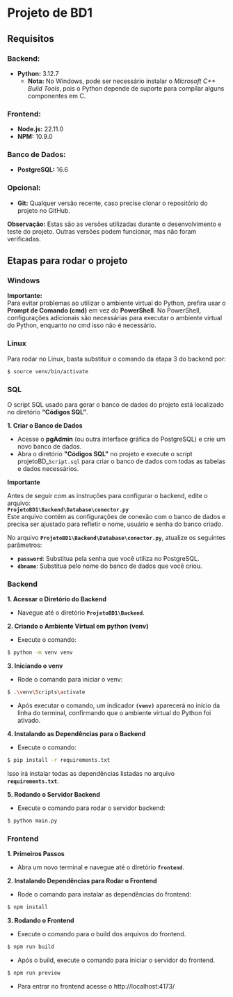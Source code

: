 # **Projeto de BD1**

## **Requisitos**

### **Backend:**

* **Python:** 3.12.7  
  * **Nota:** No Windows, pode ser necessário instalar o *Microsoft C++ Build Tools*, pois o Python depende de suporte para compilar alguns componentes em C.

### **Frontend:**

* **Node.js:** 22.11.0  
* **NPM:** 10.9.0

### **Banco de Dados:**

* **PostgreSQL:** 16.6

### **Opcional:**

* **Git:** Qualquer versão recente, caso precise clonar o repositório do projeto no GitHub.

**Observação:** Estas são as versões utilizadas durante o desenvolvimento e teste do projeto. Outras versões podem funcionar, mas não foram verificadas.

## **Etapas para rodar o projeto**

### **Windows**

**Importante:**  
Para evitar problemas ao utilizar o ambiente virtual do Python, prefira usar o **Prompt de Comando (cmd)** em vez do **PowerShell**. No PowerShell, configurações adicionais são necessárias para executar o ambiente virtual do Python, enquanto no cmd isso não é necessário.

### **Linux**

Para rodar no Linux, basta substituir o comando da etapa 3 do backend por:

```sh
$ source venv/bin/activate
```

### **SQL**

O script SQL usado para gerar o banco de dados do projeto está localizado no diretório **“Códigos SQL”**.

**1\. Criar o Banco de Dados**

* Acesse o **pgAdmin** (ou outra interface gráfica do PostgreSQL) e crie um novo banco de dados.  
* Abra o diretório **"Códigos SQL"** no projeto e execute o script projetoBD\_`Script.sql` para criar o banco de dados com todas as tabelas e dados necessários.

**Importante**

Antes de seguir com as instruções para configurar o backend, edite o arquivo:  
**`ProjetoBD1\Backend\Database\conector.py`**  
Este arquivo contém as configurações de conexão com o banco de dados e precisa ser ajustado para refletir o nome, usuário e senha do banco criado.

No arquivo **`ProjetoBD1\Backend\Database\conector.py`**, atualize os seguintes parâmetros:

* **`password`**: Substitua pela senha que você utiliza no PostgreSQL.  
* **`dbname`**: Substitua pelo nome do banco de dados que você criou.

### **Backend**

**1\. Acessar o Diretório do Backend**

* Navegue até o diretório **`ProjetoBD1\Backend`**.

**2\. Criando o Ambiente Virtual em python (venv)**

* Execute o comando:

```sh
$ python -m venv venv
```

**3\. Iniciando o venv**

* Rode o comando para iniciar o venv:

```sh
$ .\venv\Scripts\activate
```
* Após executar o comando, um indicador **`(venv)`** aparecerá no início da linha do terminal, confirmando que o ambiente virtual do Python foi ativado.

**4\. Instalando as Dependências para o Backend**

* Execute o comando:

```sh
$ pip install -r requirements.txt
```
Isso irá instalar todas as dependências listadas no arquivo **`requirements.txt`**.

**5\. Rodando o Servidor Backend**

* Execute o comando para rodar o servidor backend:

```sh
$ python main.py
```

### **Frontend**

**1\. Primeiros Passos**

* Abra um novo terminal e navegue até o diretório **`frontend`**.

**2\. Instalando Dependências para Rodar o Frontend**

* Rode o comando para instalar as dependências do frontend:

```sh
$ npm install
```

**3\. Rodando o Frontend**

* Execute o comando para o build dos arquivos do frontend.

```sh
$ npm run build
```

* Após o build, execute o comando para iniciar o servidor do frontend.

```sh
$ npm run preview
```


* Para entrar no frontend acesse o http://localhost:4173/
